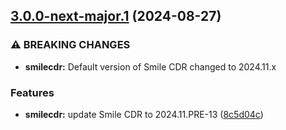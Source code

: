 ## [3.0.0-next-major.1](https://gitlab.com/smilecdr-public/smile-dh-helm-charts/compare/v2.0.0...v3.0.0-next-major.1) (2024-08-27)

### ⚠ BREAKING CHANGES

* **smilecdr:** Default version of Smile CDR changed to 2024.11.x

### Features

* **smilecdr:** update Smile CDR to 2024.11.PRE-13 ([8c5d04c](https://gitlab.com/smilecdr-public/smile-dh-helm-charts/commit/8c5d04c1933495627456a2b71aab3c24a95d367c))
